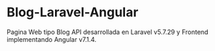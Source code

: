 # Blog-Laravel-Angular
Pagina Web tipo Blog API desarrollada en Laravel v5.7.29 y Frontend implementando Angular v7.1.4. 
